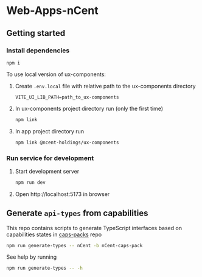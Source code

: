 # Web-Apps-nCent

## Getting started

### Install dependencies

```
npm i
```

To use local version of ux-components:

1. Create `.env.local` file with relative path to the ux-components directory

   ```
   VITE_UI_LIB_PATH=path_to_ux-components
   ```

2. In ux-components project directory run (only the first time)

   ```bash
   npm link
   ```

3. In app project directory run

   ```bash
   npm link @ncent-holdings/ux-components
   ```

### Run service for development

1. Start development server

   ```bash
   npm run dev
   ```

2. Open http://localhost:5173 in browser

## Generate `api-types` from capabilities

This repo contains scripts to generate TypeScript interfaces based on capabilities states in [caps-packs](https://github.com/nCent-Holdings/caps-packs) repo

```bash
npm run generate-types -- nCent -b nCent-caps-pack
```

See help by running

```bash
npm run generate-types -- -h
```
